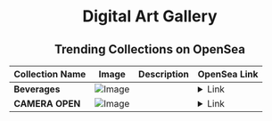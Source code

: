 <div align="center">

# Digital Art Gallery

## Trending Collections on OpenSea

| Collection Name                       | Image                                                                                     | Description                       | OpenSea Link                                                                                          |
|---------------------------------------|-------------------------------------------------------------------------------------------|-----------------------------------|--------------------------------------------------------------------------------------------------------|
| **Beverages** | ![Image](https://i.seadn.io/s/raw/files/6d96a6c7952aa4f5865d204cbf714a7d.jpg?w=500&auto=format?w=200&auto=format) |  | <details><summary>Link</summary>[Beverages](https://opensea.io/collection/beverages-17)</details> |
| **CAMERA OPEN** | ![Image](https://i.seadn.io/s/raw/files/f430f67a3e98ff4ed9e532c1636c53e2.png?w=500&auto=format?w=200&auto=format) |  | <details><summary>Link</summary>[CAMERA OPEN](https://opensea.io/collection/camera-open-301)</details> |

</div>
